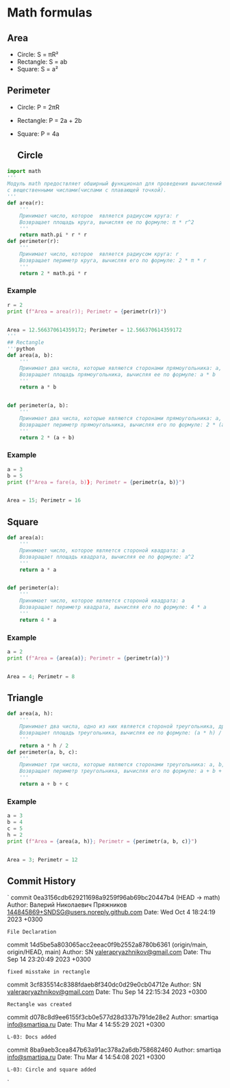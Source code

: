 # Math formulas
## Area
- Circle: S = πR²
- Rectangle: S = ab
- Square: S = a²

## Perimeter
- Circle: P = 2πR
- Rectangle: P = 2a + 2b
- Square: P = 4a

  ## Circle
```python
import math
'''
Модуль math предоствляет обширный функционал для проведения вычислений 
с вещественными числами(числами с плавающей точкой).
'''
def area(r):
    '''
    Принимает число, которое  является радиусом круга: r
    Возвращает площадь круга, вычисляя ее по формуле: π * r^2
    '''
    return math.pi * r * r
def perimeter(r):
    '''
    Принимает число, которое  является радиусом круга: r
    Возвращает периметр круга, вычисляя его по формуле: 2 * π * r
    '''
    return 2 * math.pi * r
```
### Example
```python
r = 2
print (f"Area = area(r)); Perimetr = {perimetr(r)}")


Area = 12.566370614359172; Perimeter = 12.566370614359172
'''
## Rectangle
'''python
def area(a, b):
    '''
    Принимает два числа, которые являются сторонами прямоугольника: a, b
    Возвращает площадь прямоугольника, вычисляя ее по формуле: a * b
    '''
    return a * b


def perimeter(a, b):
    '''
    Принимает два числа, которые являются сторонами прямоугольника: a, b
    Возвращает периметр прямоугольника, вычисляя его по формуле: 2 * (a + b)
    '''
    return 2 * (a + b)
```
### Example
```python
a = 3
b = 5
print (f"Area = fare(a, b)}; Perimetr = {perimetr(a, b)}")


Area = 15; Perimetr = 16
```
## Square
```python
def area(a):
    '''
    Принимает число, которое является стороной квадрата: a
    Возваращает площадь квадрата, вычисляя ее по формуле: a^2
    '''
    return a * a


def perimeter(a):
    '''
    Принимает число, которое является стороной квадрата: a
    Возваращает периметр квадрата, вычисляя его по формуле: 4 * a
    '''
    return 4 * a
```
### Example
```python
a = 2
print (f"Area = {area(a)}; Perimetr = {perimetr(a)}")


Area = 4; Perimetr = 8
```
## Triangle
```python
def area(a, h):
    '''
    Принимает два числа, одно из них является стороной треугольника, другое его высотой: a, h
    Возвращает площадь треугольника, вычисляя ее по формуле: (a * h) / 2
    '''
    return a * h / 2
def perimeter(a, b, c):
    '''
    Принимает три числа, которые являются сторонами треугольника: a, b, c
    Возвращает периметр треугольника, вычисляя его по формуле: a + b + c
    '''
    return a + b + c
```
### Example
```python
a = 3
b = 4
с = 5
h = 2
print (f"Area = {area(a, h)}; Perimetr = {perimetr(a, b, c)}")


Area = 3; Perimetr = 12
```
## Commit History
`
commit 0ea3156cdb629211698a9259f96ab69bc20447b4 (HEAD -> math)
Author: Валерий Николаевич Пряжников <144845869+SNDSG@users.noreply.github.com>
Date:   Wed Oct 4 18:24:19 2023 +0300

    File Declaration

commit 14d5be5a803065acc2eeac0f9b2552a8780b6361 (origin/main, origin/HEAD, main)
Author: SN <valerapryazhnikov@gmail.com>
Date:   Thu Sep 14 23:20:49 2023 +0300

    fixed misstake in rectangle

commit 3cf835514c8388fdaeb8f340dc0d29e0cb04712e
Author: SN <valerapryazhnikov@gmail.com>
Date:   Thu Sep 14 22:15:34 2023 +0300

    Rectangle was created

commit d078c8d9ee6155f3cb0e577d28d337b791de28e2
Author: smartiqa <info@smartiqa.ru>
Date:   Thu Mar 4 14:55:29 2021 +0300

    L-03: Docs added

commit 8ba9aeb3cea847b63a91ac378a2a6db758682460
Author: smartiqa <info@smartiqa.ru>
Date:   Thu Mar 4 14:54:08 2021 +0300

    L-03: Circle and square added
`
